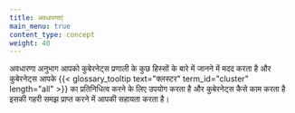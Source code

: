 ```yaml
---
title: अवधारणाएं
main_menu: true
content_type: concept
weight: 40
---
```


<!-- overview -->


अवधारणा अनुभाग आपको कुबेरनेट्स प्रणाली के कुछ हिस्सों के बारे में जानने में मदद करता है और कुबेरनेट्स आपके {{< glossary_tooltip text="क्लस्टर" term_id="cluster" length="all" >}} का प्रतिनिधित्व करने के लिए उपयोग करता है और कुबेरनेट्स कैसे काम करता है इसकी गहरी समझ प्राप्त करने में आपकी सहायता करता है।


<!-- body -->
